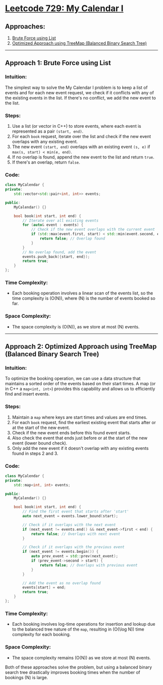 # [Leetcode 729: My Calendar I](https://leetcode.com/problems/my-calendar-i/)

## Approaches:
1. [Brute Force using List](#approach-1)
2. [Optimized Approach using TreeMap (Balanced Binary Search Tree)](#approach-2)

---

## Approach 1: Brute Force using List

### Intuition:
The simplest way to solve the My Calendar I problem is to keep a list of events and for each new event request, we check if it conflicts with any of the existing events in the list. If there's no conflict, we add the new event to the list.

### Steps:
1. Use a list (or vector in C++) to store events, where each event is represented as a pair `(start, end)`.
2. For each `book` request, iterate over the list and check if the new event overlaps with any existing event.
3. The new event `(start, end)` overlaps with an existing event `(s, e)` if `max(s, start) < min(e, end)`.
4. If no overlap is found, append the new event to the list and return `true`.
5. If there's an overlap, return `false`.

### Code:
```cpp
class MyCalendar {
private:
    std::vector<std::pair<int, int>> events;

public:
    MyCalendar() {}

    bool book(int start, int end) {
        // Iterate over all existing events
        for (auto& event : events) {
            // Check if the new event overlaps with the current event
            if (std::max(event.first, start) < std::min(event.second, end)) {
                return false; // Overlap found
            }
        }
        // No overlap found, add the event
        events.push_back({start, end});
        return true;
    }
};
```

### Time Complexity:
- Each booking operation involves a linear scan of the events list, so the time complexity is \(O(N)\), where \(N\) is the number of events booked so far.

### Space Complexity:
- The space complexity is \(O(N)\), as we store at most \(N\) events.

---

## Approach 2: Optimized Approach using TreeMap (Balanced Binary Search Tree)

### Intuition:
To optimize the booking operation, we can use a data structure that maintains a sorted order of the events based on their start times. A map (or in C++ a `map<int, int>`) provides this capability and allows us to efficiently find and insert events.

### Steps:
1. Maintain a `map` where keys are start times and values are end times.
2. For each `book` request, find the earliest existing event that starts after or at the start of the new event.
3. Check if the new event ends before this found event starts.
4. Also check the event that ends just before or at the start of the new event (lower bound check).
5. Only add the new event if it doesn't overlap with any existing events found in steps 2 and 3.

### Code:
```cpp
class MyCalendar {
private:
    std::map<int, int> events;

public:
    MyCalendar() {}

    bool book(int start, int end) {
        // Find the first event that starts after 'start'
        auto next_event = events.lower_bound(start);

        // Check if it overlaps with the next event
        if (next_event != events.end() && next_event->first < end) {
            return false; // Overlaps with next event
        }

        // Check if it overlaps with the previous event
        if (next_event != events.begin()) {
            auto prev_event = std::prev(next_event);
            if (prev_event->second > start) {
                return false; // Overlaps with previous event
            }
        }

        // Add the event as no overlap found
        events[start] = end;
        return true;
    }
};
```

### Time Complexity:
- Each booking involves log-time operations for insertion and lookup due to the balanced tree nature of the `map`, resulting in \(O(\log N)\) time complexity for each booking.

### Space Complexity:
- The space complexity remains \(O(N)\) as we store at most \(N\) events. 

Both of these approaches solve the problem, but using a balanced binary search tree drastically improves booking times when the number of bookings \(N\) is large.

